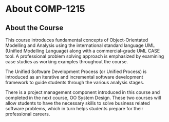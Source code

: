 # About COMP-1215


## About the Course

This course introduces fundamental concepts of Object-Orientated Modelling and Analysis using the international standard language UML (Unified Modelling Language) along with a commercial-grade UML CASE tool. A professional problem solving approach is emphasized by examining case studies as working examples throughout the course.

The Unified Software Development Process (or Unified Process) is introduced as an iterative and incremental software development framework to guide students through the various analysis stages.

There is a project management component introduced in this course and completed in the next course, OO System Design. These two courses will allow students to have the necessary skills to solve business related software problems, which in turn helps students prepare for their professional careers.

